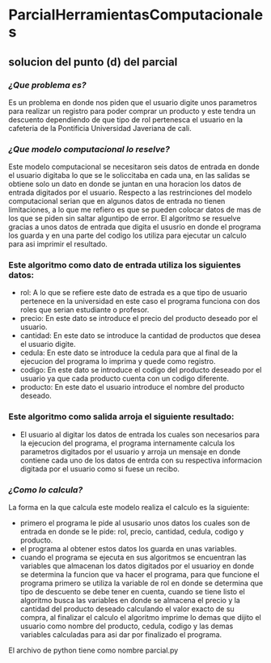 # ParcialHerramientasComputacionales
## **solucion del punto (d) del parcial**

### ***¿Que problema es?***

Es un problema en donde nos piden que el usuario digite unos parametros para realizar un registro para poder comprar un producto y este tendra un descuento dependiendo de que tipo de rol pertenesca el usuario en la cafeteria de la Pontificia Universidad Javeriana de cali.

### ***¿Que modelo computacional lo reselve?***

Este modelo computacional se necesitaron seis datos de entrada en donde el usuario digitaba lo que se le soliccitaba en cada una, en las salidas se obtiene solo un dato en donde se juntan en una horacion los datos de entrada digitados por el usuario. Respecto a las restrinciones del modelo computacional serian que en algunos datos de entrada no tienen limitaciones, a lo que me refiero es que se pueden colocar datos de mas de los que se piden sin saltar alguntipo de error. El algoritmo se resuelve gracias a unos datos de entrada que digita el ususrio en donde el programa los guarda y en una parte del codigo los utiliza para ejecutar un calculo para asi imprimir el resultado.

### **Este algoritmo como dato de entrada utiliza los siguientes datos:**

* rol: A lo que se refiere este dato de estrada es a que tipo de usuario pertenece en la universidad en este caso el programa funciona con dos roles que serian estudiante o profesor.
* precio: En este dato se introduce el precio del producto deseado por el usuario.
* cantidad: En este dato se introduce la cantidad de productos que desea el usuario digite.
* cedula: En este dato se introduce la cedula para que al final de la ejecucion del programa lo imprima y quede como registro.
* codigo: En este dato se introduce el codigo del producto deseado por el usuario ya que cada producto cuenta con un codigo diferente.
* producto: En este dato el usuario introduce el nombre del producto deseado.

### **Este algoritmo como salida arroja el siguiente resultado:**

* El usuario al digitar los datos de entrada los cuales son necesarios para la ejecucion del programa, el programa internamente calcula los parametros digitados por el usuario y arroja un mensaje en donde contiene cada uno de los datos de entrda con su respectiva informacion digitada por el usuario como si fuese un recibo.

### ***¿Como lo calcula?***

La forma en la que calcula este modelo realiza el calculo es la siguiente:

* primero el programa le pide al ususario unos datos los cuales son de entrada en donde se le pide: rol, precio, cantidad, cedula, codigo y producto.
* el programa al obtener estos datos los guarda en unas variables.
* cuando el programa se ejecuta en sus algoritmos se encuentran las variables que almacenan los datos digitados por el usuarioy en donde se determina la funcion que va hacer el programa, para que funcione el programa primero se utiliza la variable de rol en donde se determina que tipo de descuento se debe tener en cuenta, cuando se tiene listo el algoritmo busca las variables en donde se almacena el precio y la cantidad del producto deseado calculando el valor exacto de su compra, al finalizar el calculo el algoritmo imprime lo demas que dijito el usuario como nombre del producto, cedula, codigo y las demas variables calculadas para asi dar por finalizado el programa.

El archivo de python tiene como nombre parcial.py
